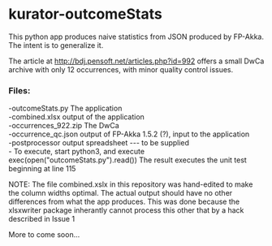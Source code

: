 # kurator-outcomeStats
This python app produces naive statistics from JSON produced by FP-Akka. The intent is to generalize it.

The article at http://bdj.pensoft.net/articles.php?id=992 offers a small DwCa archive with only 12 occurrences, with minor quality control issues.

<h3>Files:</h3>
-outcomeStats.py The application <br/>
-combined.xlsx  output of the application <br/>
-occurrences_922.zip The DwCa <br/>
-occurrence_qc.json output of FP-Akka 1.5.2 (?), input to the application <br/>
-postprocessor output spreadsheet --- to be supplied<br/>
-
To execute, start python3, and execute
   exec(open("outcomeStats.py").read())
The result executes the unit test beginning at line 115

NOTE: The file combined.xslx in this repository was hand-edited to make the column widths optimal. The actual output should have no other differences from what the app produces. This was done because the xlsxwriter package inherantly cannot process this other that by a hack described in Issue 1




More to come soon...
